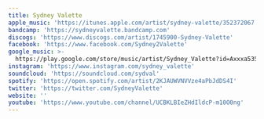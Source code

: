 ```yaml
---
title: Sydney Valette
apple_music: 'https://itunes.apple.com/artist/sydney-valette/352372067'
bandcamp: 'https://sydneyvalette.bandcamp.com'
discogs: 'https://www.discogs.com/artist/1745900-Sydney-Valette'
facebook: 'https://www.facebook.com/Sydney2Valette'
google_music: >-
  https://play.google.com/store/music/artist/Sydney_Valette?id=Axxxa535oengkl4jpdagx7liewi
instagram: 'https://www.instagram.com/sydney_valette'
soundcloud: 'https://soundcloud.com/sydval'
spotify: 'https://open.spotify.com/artist/2KJAUWVNVVze4aPbJdDS4I'
twitter: 'https://twitter.com/SydneyValette'
website: ''
youtube: 'https://www.youtube.com/channel/UCBKLBIeZHdIldcP-m10O0ng'
---
```

